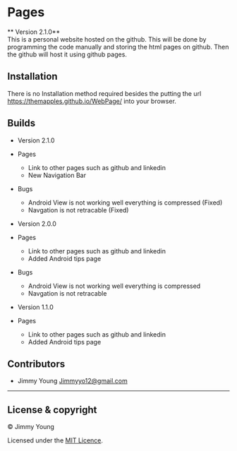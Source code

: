 # Pages

** Version 2.1.0**<br />
This is a personal website hosted on the github.
This will be done by programming the code manually and storing the html pages on github.
Then the github will host it using github pages.

## Installation

There is no Installation method required besides the putting the url https://themapples.github.io/WebPage/ into your browser.

## Builds

- Version 2.1.0
- Pages
	- Link to other pages such as github and linkedin
	- New Navigation Bar
- Bugs 
	- Android View is not working well everything is compressed (Fixed)
	- Navgation is not retracable (Fixed)
	

- Version 2.0.0
- Pages
	- Link to other pages such as github and linkedin
	- Added Android tips page
- Bugs 
	- Android View is not working well everything is compressed
	- Navgation is not retracable

- Version 1.1.0
- Pages
	- Link to other pages such as github and linkedin
	- Added Android tips page

## Contributors

 - Jimmy Young <Jimmyyo12@gmail.com>
---

## License & copyright

© Jimmy Young

Licensed under the [MIT Licence](LICENSE).
